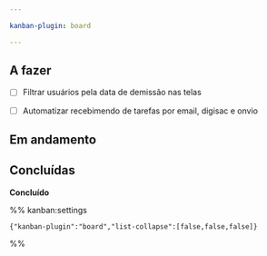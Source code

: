 ```yaml
---

kanban-plugin: board

---
```


## A fazer

- [ ] Filtrar usuários pela data de demissão nas telas
- [ ] Automatizar recebimendo de tarefas por email, digisac e onvio


## Em andamento



## Concluídas

**Concluído**




%% kanban:settings
```
{"kanban-plugin":"board","list-collapse":[false,false,false]}
```
%%
